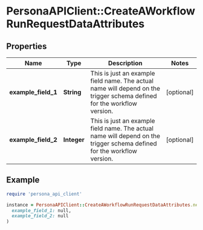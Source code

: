 # PersonaAPIClient::CreateAWorkflowRunRequestDataAttributes

## Properties

| Name | Type | Description | Notes |
| ---- | ---- | ----------- | ----- |
| **example_field_1** | **String** | This is just an example field name. The actual name will depend on the trigger schema defined for the workflow version. | [optional] |
| **example_field_2** | **Integer** | This is just an example field name. The actual name will depend on the trigger schema defined for the workflow version. | [optional] |

## Example

```ruby
require 'persona_api_client'

instance = PersonaAPIClient::CreateAWorkflowRunRequestDataAttributes.new(
  example_field_1: null,
  example_field_2: null
)
```

